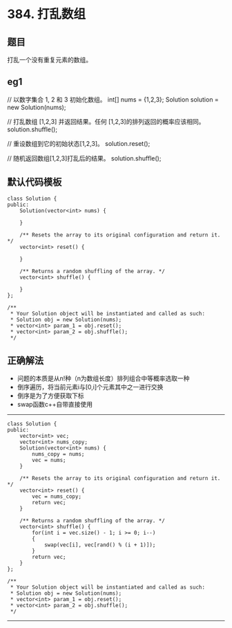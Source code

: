 # 384. 打乱数组
## 题目
打乱一个没有重复元素的数组。

## eg1
// 以数字集合 1, 2 和 3 初始化数组。
int[] nums = {1,2,3};
Solution solution = new Solution(nums);

// 打乱数组 [1,2,3] 并返回结果。任何 [1,2,3]的排列返回的概率应该相同。
solution.shuffle();

// 重设数组到它的初始状态[1,2,3]。
solution.reset();

// 随机返回数组[1,2,3]打乱后的结果。
solution.shuffle();
## 默认代码模板
	class Solution {
	public:
	    Solution(vector<int> nums) {
	        
	    }
	    
	    /** Resets the array to its original configuration and return it. */
	    vector<int> reset() {
	        
	    }
	    
	    /** Returns a random shuffling of the array. */
	    vector<int> shuffle() {
	        
	    }
	};

	/**
	 * Your Solution object will be instantiated and called as such:
	 * Solution obj = new Solution(nums);
	 * vector<int> param_1 = obj.reset();
	 * vector<int> param_2 = obj.shuffle();
	 */

## 正确解法
- 问题的本质是从n!种（n为数组长度）排列组合中等概率选取一种
- 倒序遍历，将当前元素i与[0,i]个元素其中之一进行交换
- 倒序是为了方便获取下标
- swap函数c++自带直接使用


---
	class Solution {
	public:
	    vector<int> vec;
	    vector<int> nums_copy;
	    Solution(vector<int> nums) {
	        nums_copy = nums;
	        vec = nums;
	    }
	    
	    /** Resets the array to its original configuration and return it. */
	    vector<int> reset() {
	        vec = nums_copy;
	        return vec;
	    }
	    
	    /** Returns a random shuffling of the array. */
	    vector<int> shuffle() {
	        for(int i = vec.size() - 1; i >= 0; i--)
	        {
	            swap(vec[i], vec[rand() % (i + 1)]); 
	        }
	        return vec;
	    }
	};
	
	/**
	 * Your Solution object will be instantiated and called as such:
	 * Solution obj = new Solution(nums);
	 * vector<int> param_1 = obj.reset();
	 * vector<int> param_2 = obj.shuffle();
	 */
---
